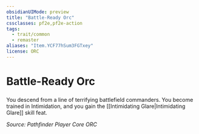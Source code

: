 ```yaml
---
obsidianUIMode: preview
title: "Battle-Ready Orc"
cssclasses: pf2e,pf2e-action
tags:
  - trait/common
  - remaster
aliases: "Item.YCF77hSum3FGTxey"
license: ORC
---
```

# Battle-Ready Orc

### 






You descend from a line of terrifying battlefield commanders. You become trained in Intimidation, and you gain the [[Intimidating Glare|Intimidating Glare]] skill feat.

*Source: Pathfinder Player Core*
*ORC*